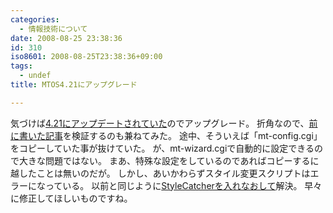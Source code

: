 ```yaml
---
categories:
  - 情報技術について
date: 2008-08-25 23:38:36
id: 310
iso8601: 2008-08-25T23:38:36+09:00
tags:
  - undef
title: MTOS4.21にアップグレード

---
```


<p>気づけば<a href="http://www.sixapart.jp/movabletype/news/2008/08/22-1400.html" target="_blank">4.21にアップデートされていた</a>のでアップグレード。
折角なので、<a href="http://www.nishimiyahara.net/2008/08/19/001917" target="_blank">前に書いた記事</a>を検証するのも兼ねてみた。
途中、そういえば「mt-config.cgi」をコピーしていた事が抜けていた。
が、mt-wizard.cgiで自動的に設定できるので大きな問題ではない。
まあ、特殊な設定をしているのであればコピーするに越したことは無いのだが。
しかし、あいかわらずスタイル変更スクリプトはエラーになっている。
以前と同じように<a href="http://www.nishimiyahara.net/2008/08/21/010953" target="_blank">StyleCatcherを入れなおして</a>解決。
早々に修正してほしいものですね。</p>
    	